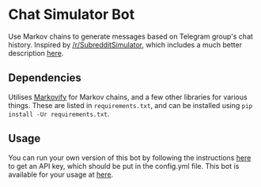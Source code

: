 # Chat Simulator Bot
Use Markov chains to generate messages based on Telegram group's chat history. Inspired by [/r/SubredditSimulator](http://www.reddit.com/r/subreddisimulator), which includes a much better description [here](https://www.reddit.com/r/SubredditSimulator/comments/3g9ioz/what_is_rsubredditsimulator/).

## Dependencies
Utilises [Markovify](https://github.com/jsvine/markovify) for Markov chains, and a few other libraries for various things. These are listed in `requirements.txt`, and can be installed using `pip install -Ur requirements.txt`.

## Usage
You can run your own version of this bot by following the instructions [here](https://core.telegram.org/bots#botfather) to get an API key, which should be put in the config.yml file. This bot is available for your usage at [here](http://www.telegram.me/ChatSimulatorBot).
